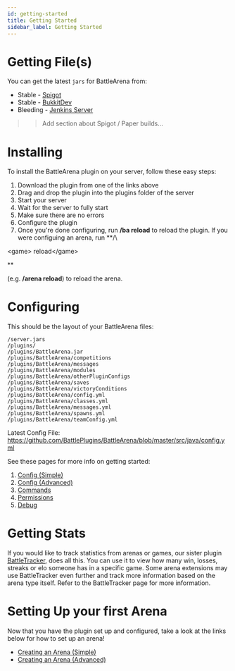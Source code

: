```yaml
---
id: getting-started
title: Getting Started
sidebar_label: Getting Started
---
```


# Getting File(s)

You can get the latest `jars` for BattleArena from:

- Stable - [Spigot](https://spigotmc.org)
- Stable - [BukkitDev](https://dev.bukkit.org)
- Bleeding - [Jenkins Server](https://ci.battleplugins.org)

> > Add section about Spigot / Paper builds...

# Installing

To install the BattleArena plugin on your server, follow these easy steps:

1. Download the plugin from one of the links above
2. Drag and drop the plugin into the plugins folder of the server
3. Start your server
4. Wait for the server to fully start
5. Make sure there are no errors
6. Configure the plugin
7. Once you're done configuring, run **/ba reload** to reload the plugin. If you were configuing an arena, run **/\

  <game\> reload</game\>

  **

  (e.g. **/arena reload**) to reload the arena.

# Configuring

This should be the layout of your BattleArena files:

```
/server.jars
/plugins/
/plugins/BattleArena.jar
/plugins/BattleArena/competitions
/plugins/BattleArena/messages
/plugins/BattleArena/modules
/plugins/BattleArena/otherPluginConfigs
/plugins/BattleArena/saves
/plugins/BattleArena/victoryConditions
/plugins/BattleArena/config.yml
/plugins/BattleArena/classes.yml
/plugins/BattleArena/messages.yml
/plugins/BattleArena/spawns.yml
/plugins/BattleArena/teamConfig.yml
```

Latest Config File: <https://github.com/BattlePlugins/BattleArena/blob/master/src/java/config.yml>

See these pages for more info on getting started:

1. [Config (Simple)](ba/config/simple.md)
2. [Config (Advanced)](ba/config/advanced.md)
3. [Commands](ba/config/commands.md)
4. [Permissions](ba/config/permissions.md)
5. [Debug](ba/config/debug.md)

# Getting Stats

If you would like to track statistics from arenas or games, our sister plugin [BattleTracker](bt/index.md), does all this. You can use it to view how many win, losses, streaks or elo someone has in a specific game. Some arena extensions may use BattleTracker even further and track more information based on the arena type itself. Refer to the BattleTracker page for more information.

# Setting Up your first Arena

Now that you have the plugin set up and configured, take a look at the links below for how to set up an arena!

- [Creating an Arena (Simple)](ba/arenas/simple.md)
- [Creating an Arena (Advanced)](ba/arenas/advanced.md)
